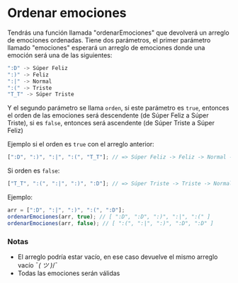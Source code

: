 # Ordenar emociones

Tendrás una función llamada "ordenarEmociones" que devolverá un arreglo de emociones ordenadas. Tiene dos parámetros, el primer parámetro llamado "emociones" esperará un arreglo de emociones donde una emoción será una de las siguientes:

```js
":D" -> Súper Feliz
":)" -> Feliz
":|" -> Normal
":(" -> Triste
"T_T" -> Súper Triste
```

Y el segundo parámetro se llama `orden`, si este parámetro es `true`, entonces el orden de las emociones será descendente (de Súper Feliz a Súper Triste), si es `false`, entonces será ascendente (de Súper Triste a Súper Feliz)

Ejemplo si el orden es `true` con el arreglo anterior:

```js
[":D", ":)", ":|", ":(", "T_T"]; // => Súper Feliz -> Feliz -> Normal -> Triste -> Súper Triste
```

Si orden es `false`:

```js
["T_T", ":(", ":|", ":)", ":D"]; // => Súper Triste -> Triste -> Normal -> Feliz -> Súper Feliz
```

Ejemplo:

```js
arr = [":D", ":|", ":)", ":(", ":D"];
ordenarEmociones(arr, true); // [ ":D", ":D", ":)", ":|", ":(" ]
ordenarEmociones(arr, false); // [ ":(", ":|", ":)", ":D", ":D" ]
```

### Notas

- El arreglo podría estar vacío, en ese caso devuelve el mismo arreglo vacío ¯*( ツ )*/¯
- Todas las emociones serán válidas
